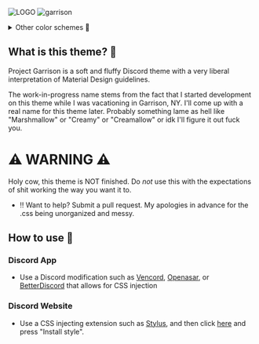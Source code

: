![LOGO](https://user-images.githubusercontent.com/76500838/205428483-2017a555-5154-4c03-8246-23772f8a1a0a.png)
![garrison](https://user-images.githubusercontent.com/76500838/205427767-326a1b7b-cb4d-41aa-b39f-9cef6a94ad36.png)


<details>
<summary>Other color schemes 🎨</summary>

## Tan
![Screenshot 2022-12-02 at 11 06 51 PM](https://user-images.githubusercontent.com/76500838/205424895-f85df371-5800-4e3f-8fc5-e0a18a7418bd.png)

## Turquoise
![Screenshot 2022-12-02 at 11 13 44 PM](https://user-images.githubusercontent.com/76500838/205425118-37725ded-9f13-4ecc-99d6-a20b3b8c7ad4.png)

## Pink
![image](https://user-images.githubusercontent.com/76500838/203900189-fc54bc09-19a5-4e82-95a3-1f25820c96d9.png)

## Tokyo Night
![Screenshot 2022-12-02 at 4 56 29 PM](https://user-images.githubusercontent.com/76500838/205403331-61df8a63-9e85-4a64-a3ca-4187cd6ca85c.png)


</details>

## What is this theme? 🤔
Project Garrison is a soft and fluffy Discord theme with a very liberal interpretation of Material Design guidelines.

The work-in-progress name stems from the fact that I started development on this theme while I was vacationing in Garrison, NY. I'll come up with a real name for this theme later. Probably something lame as hell like "Marshmallow" or  "Creamy" or "Creamallow" or idk I'll figure it out fuck you. 


# ⚠️ WARNING ⚠️

Holy cow, this theme is NOT finished. Do *not* use this with the expectations of shit working the way you want it to. 
 * ‼️ Want to help? Submit a pull request. My apologies in advance for the .css being unorganized and messy.  

## How to use 📖

### Discord App

* Use a Discord modification such as [Vencord](https://github.com/Vendicated/Vencord), [Openasar](https://openasar.dev/), or [BetterDiscord](https://github.com/BetterDiscord/BetterDiscord) that allows for CSS injection

### Discord Website

* Use a CSS injecting extension such as [Stylus](https://github.com/openstyles/stylus), and then click [here](https://github.com/SlippingGittys-Discord-Themes/ProjectGarrison/raw/main/projectgarrison.user.css) and press "Install style".




